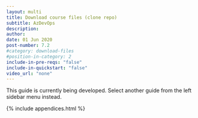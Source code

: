 ```yaml
---
layout: multi
title: Download course files (clone repo)
subtitle: AzDevOps
description:
author:
date: 01 Jun 2020
post-number: 7.2
#category: download-files
#position-in-category: 2
include-in-pre-reqs: "false"
include-in-quickstart: "false"
video_url: "none"
---
```


This guide is currently being developed. Select another guide from the left sidebar menu instead.

<!--
uncomment to add content

{% include prerequisites.html %}

## Topics in this guide

- [Example topic full name](#example-shortname)

{% include video.html %}

## Example {#example-shortname}

Complete the following steps to...

For example, in the following image, ...

![Alt image text placeholder](../assets/images/07-download-files/clone/azdev/img-placeholder.png)

-->

{% include appendices.html %}
